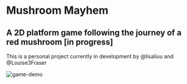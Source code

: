 # Mushroom Mayhem

## A 2D platform game following the journey of a red mushroom [in progress]

This is a personal project currently in development by @lisaliuu and @Louise3Fraser

![game-demo](https://github.com/lisaliuu/Mushroom-Mayhem/assets/82255401/4daa3ec9-61b3-405b-90f3-90603a3c4d40)
